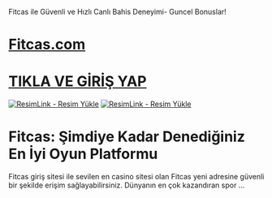 Fitcas ile Güvenli ve Hızlı Canlı Bahis Deneyimi- Guncel Bonuslar!
# <a href="https://cutt.ly/geceafff">Fitcas.com</a>
# <a href="https://cutt.ly/geceafff">TIKLA VE GİRİŞ YAP</a>

<a href="https://resimlink.com/z5wo0" title="ResimLink - Resim Yükle"><img src="https://r.resimlink.com/z5wo0.jpg" title="ResimLink - Resim Yükle" alt="ResimLink - Resim Yükle"></a>
<a href="https://resimlink.com/z5wo0" title="ResimLink - Resim Yükle"><img src="https://r.resimlink.com/z5wo0.jpg" title="ResimLink - Resim Yükle" alt="ResimLink - Resim Yükle"></a>

# Fitcas: Şimdiye Kadar Denediğiniz En İyi Oyun Platformu
Fitcas giriş sitesi ile sevilen en casino sitesi olan Fitcas yeni adresine güvenli bir şekilde erişim sağlayabilirsiniz. Dünyanın en çok kazandıran spor ...
